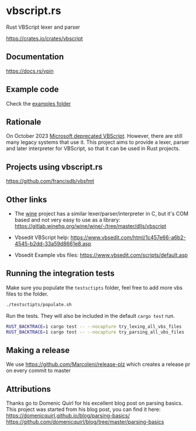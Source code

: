 # vbscript.rs
Rust VBScript lexer and parser

https://crates.io/crates/vbscript

## Documentation

https://docs.rs/vpin

## Example code

Check the [examples folder](examples/)

## Rationale

On October 2023 [Microsoft deprecated VBScript](https://learn.microsoft.com/en-us/windows/whats-new/deprecated-features). However, there are still many legacy systems that use it. This project aims to provide a lexer, parser and later interpreter for VBScript, so that it can be used in Rust projects.

## Projects using vbscript.rs

https://github.com/francisdb/vbsfmt

## Other links

* The [wine](https://www.winehq.org/) project has a similar lexer/parser/interpreter in C, but it's COM based and not very easy to use as a library: https://gitlab.winehq.org/wine/wine/-/tree/master/dlls/vbscript

* Vbsedit VBScript help: https://www.vbsedit.com/html/1c457e66-a6b2-4545-b2dd-33a59d8661e8.asp
* Vbsedit Example vbs files: https://www.vbsedit.com/scripts/default.asp

## Running the integration tests

Make sure you populate the `testsctipts` folder, feel free to add more vbs files to the folder.

```bash
./testsctipts/populate.sh
```

Run the tests. They will also be included in the default `cargo test` run.

```bash
RUST_BACKTRACE=1 cargo test -- --nocapture try_lexing_all_vbs_files
RUST_BACKTRACE=1 cargo test -- --nocapture try_parsing_all_vbs_files
```

## Making a release

We use https://github.com/MarcoIeni/release-plz which creates a release pr on every commit to master

## Attributions

Thanks go to Domenic Quirl for his excellent blog post on parsing basics. This project was started from his blog post, you can find it here:
https://domenicquirl.github.io/blog/parsing-basics/
https://github.com/domenicquirl/blog/tree/master/parsing-basics
